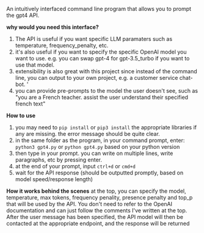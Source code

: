 An intuitively interfaced command line program that allows you to prompt the gpt4 API.

**why would you need this interface?**
1. The API is useful if you want specific LLM paramaters such as temperature, frequency_penalty, etc.
2. it's also useful if you want to specify the specific OpenAI model you want to use. e.g. you can swap gpt-4 for gpt-3.5_turbo if you want to use that model.
4. extensibility is also great with this project since instead of the command line, you can output to your own project, e.g. a customer service chat-bot. '
5. you can provide pre-prompts to the model the user doesn't see, such as "you are a French teacher. assist the user understand their specified french text"

**How to use**
1. you may need to `pip install` or `pip3 install` the appropriate libraries if any are missing. the error message should be quite clear.
2. in the same folder as the program, in your command prompt, enter: `python3 gpt4.py` or `python gpt4.py` based on your python version
3. then type in your prompt. you can write on multiple lines, write paragraphs, etc by pressing enter.
4. at the end of your prompt, input `ctrl+d` or `cmd+d`
5. wait for the API response (should be outputted promptly, based on model speed/response length)

**How it works behind the scenes**
at the top, you can specify the model, temperature, max tokens, frequency penality, presence penalty and top_p that will be used by the API. 
You don't need to refer to the OpenAI documentation and can just follow the comments I've written at the top.
After the user message has been specified, the API model will then be contacted at the appropriate endpoint, and the response will be returned
